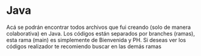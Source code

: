 # Java
Acá se podrán encontrar todos archivos que fui creando (solo de manera colaborativa) en Java.
Los códigos están separados por branches (ramas), esta rama (main) es simplemente de Bienvenida y PH.
Si deseas ver los códigos realizador te recomiendo buscar en las demás ramas
